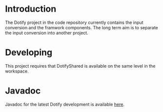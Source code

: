 # Introduction #
The Dotify project in the code repository currently contains the input conversion and the framwork components. The long term aim is to separate the input conversion into another project.

# Developing #
This project requires that DotifyShared is available on the same level in the workspace.

# Javadoc #
Javadoc for the latest Dotify development is available [here](http://files.pef-format.org/javadoc/dotify/).